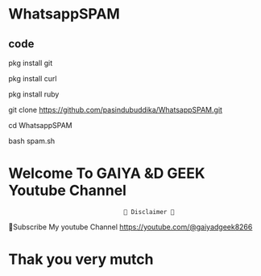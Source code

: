 # WhatsappSPAM

## code

pkg install git

pkg install curl

pkg install ruby

git clone https://github.com/pasindubuddika/WhatsappSPAM.git

cd WhatsappSPAM

bash spam.sh

# Welcome To GAIYA &D GEEK Youtube Channel

                                    💢 Disclaimer 💢



📛Subscribe My youtube Channel
    https://youtube.com/@gaiyadgeek8266



# Thak you very mutch
